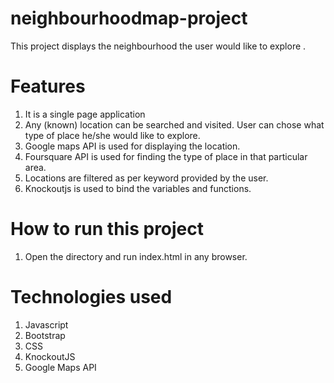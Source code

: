 # neighbourhoodmap-project
This project displays the neighbourhood the user would like to explore .

# Features
1. It is a single page application
2. Any (known) location can be searched and visited. User can chose what type of place he/she would like to explore.
3. Google maps API is used for displaying the location.
4. Foursquare API is used for finding the type of place in that particular area.
5. Locations are filtered as per keyword provided by the user.
6. Knockoutjs is used to bind the variables and functions.

# How to run this project
1. Open the directory and run index.html in any browser.

# Technologies used
1. Javascript
2. Bootstrap
3. CSS
4. KnockoutJS
5. Google Maps API

